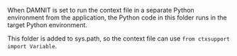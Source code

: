 When DAMNIT is set to run the context file in a separate Python environment
from the application, the Python code in this folder runs in the target Python
environment.

This folder is added to sys.path, so the context file can use
`from ctxsupport import Variable`.
